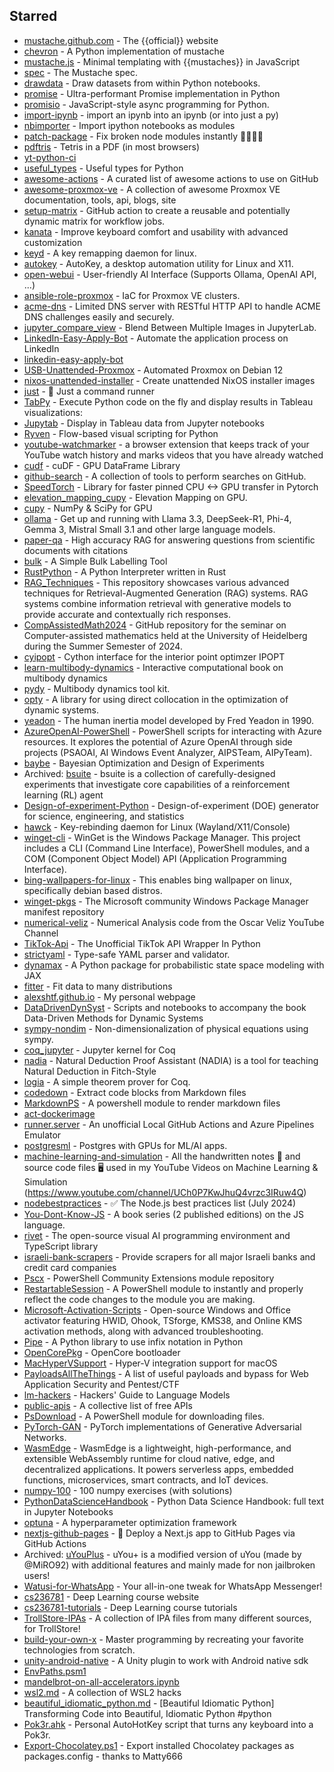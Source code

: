 ## Starred
- [mustache.github.com](https://github.com/mustache/mustache.github.com) - The {{official}} website  
- [chevron](https://github.com/noahmorrison/chevron) - A Python implementation of mustache  
- [mustache.js](https://github.com/janl/mustache.js) - Minimal templating with {{mustaches}} in JavaScript  
- [spec](https://github.com/mustache/spec) - The Mustache spec.  
- [drawdata](https://github.com/koaning/drawdata) - Draw datasets from within Python notebooks.  
- [promise](https://github.com/syrusakbary/promise) - Ultra-performant Promise implementation in Python  
- [promisio](https://github.com/miguelgrinberg/promisio) - JavaScript-style async programming for Python.  
- [import-ipynb](https://github.com/axil/import-ipynb) - import an ipynb into an ipynb (or into just a py)  
- [nbimporter](https://github.com/grst/nbimporter) - Import ipython notebooks as modules  
- [patch-package](https://github.com/ds300/patch-package) - Fix broken node modules instantly  🏃🏽‍♀️💨  
- [pdftris](https://github.com/ThomasRinsma/pdftris) - Tetris in a PDF (in most browsers)  
- [yt-python-ci](https://github.com/timvancann/yt-python-ci)  
- [useful_types](https://github.com/hauntsaninja/useful_types) - Useful types for Python  
- [awesome-actions](https://github.com/sdras/awesome-actions) - A curated list of awesome actions to use on GitHub  
- [awesome-proxmox-ve](https://github.com/Corsinvest/awesome-proxmox-ve) - A collection of awesome Proxmox VE documentation, tools, api, blogs, site  
- [setup-matrix](https://github.com/druzsan/setup-matrix) - GitHub action to create a reusable and potentially dynamic matrix for workflow jobs.  
- [kanata](https://github.com/jtroo/kanata) - Improve keyboard comfort and usability with advanced customization  
- [keyd](https://github.com/rvaiya/keyd) - A key remapping daemon for linux.  
- [autokey](https://github.com/autokey/autokey) - AutoKey, a desktop automation utility for Linux and X11.  
- [open-webui](https://github.com/open-webui/open-webui) - User-friendly AI Interface (Supports Ollama, OpenAI API, ...)  
- [ansible-role-proxmox](https://github.com/lae/ansible-role-proxmox) - IaC for Proxmox VE clusters.  
- [acme-dns](https://github.com/joohoi/acme-dns) - Limited DNS server with RESTful HTTP API to handle ACME DNS challenges easily and securely.  
- [jupyter_compare_view](https://github.com/Octoframes/jupyter_compare_view) - Blend Between Multiple Images in JupyterLab.  
- [LinkedIn-Easy-Apply-Bot](https://github.com/nicolomantini/LinkedIn-Easy-Apply-Bot) - Automate the application process on LinkedIn  
- [linkedin-easy-apply-bot](https://github.com/joaosilvalopes/linkedin-easy-apply-bot)  
- [USB-Unattended-Proxmox](https://github.com/YosefCohen877/USB-Unattended-Proxmox) - Automated Proxmox on Debian 12  
- [nixos-unattended-installer](https://github.com/chrillefkr/nixos-unattended-installer) - Create unattended NixOS installer images  
- [just](https://github.com/casey/just) - 🤖 Just a command runner  
- [TabPy](https://github.com/tableau/TabPy) - Execute Python code on the fly and display results in Tableau visualizations:  
- [Jupytab](https://github.com/CFMTech/Jupytab) - Display in Tableau data from Jupyter notebooks  
- [Ryven](https://github.com/leon-thomm/Ryven) - Flow-based visual scripting for Python  
- [youtube-watchmarker](https://github.com/sniklaus/youtube-watchmarker) - a browser extension that keeps track of your YouTube watch history and marks videos that you have already watched  
- [cudf](https://github.com/rapidsai/cudf) - cuDF - GPU DataFrame Library   
- [github-search](https://github.com/gwen001/github-search) - A collection of tools to perform searches on GitHub.  
- [SpeedTorch](https://github.com/Santosh-Gupta/SpeedTorch) - Library for faster pinned CPU <-> GPU transfer in Pytorch   
- [elevation_mapping_cupy](https://github.com/leggedrobotics/elevation_mapping_cupy) - Elevation Mapping on GPU.  
- [cupy](https://github.com/cupy/cupy) - NumPy & SciPy for GPU  
- [ollama](https://github.com/ollama/ollama) - Get up and running with Llama 3.3, DeepSeek-R1, Phi-4, Gemma 3, Mistral Small 3.1 and other large language models.  
- [paper-qa](https://github.com/Future-House/paper-qa) - High accuracy RAG for answering questions from scientific documents with citations  
- [bulk](https://github.com/koaning/bulk) - A Simple Bulk Labelling Tool  
- [RustPython](https://github.com/RustPython/RustPython) - A Python Interpreter written in Rust  
- [RAG_Techniques](https://github.com/NirDiamant/RAG_Techniques) - This repository showcases various advanced techniques for Retrieval-Augmented Generation (RAG) systems. RAG systems combine information retrieval with generative models to provide accurate and contextually rich responses.  
- [CompAssistedMath2024](https://github.com/matematiflo/CompAssistedMath2024) - GitHub repository for the seminar on Computer-assisted mathematics held at the University of Heidelberg during the Summer Semester of 2024.  
- [cyipopt](https://github.com/mechmotum/cyipopt) - Cython interface for the interior point optimzer IPOPT  
- [learn-multibody-dynamics](https://github.com/moorepants/learn-multibody-dynamics) - Interactive computational book on multibody dynamics  
- [pydy](https://github.com/pydy/pydy) - Multibody dynamics tool kit.  
- [opty](https://github.com/csu-hmc/opty) - A library for using direct collocation in the optimization of dynamic systems.  
- [yeadon](https://github.com/chrisdembia/yeadon) - The human inertia model developed by Fred Yeadon in 1990.  
- [AzureOpenAI-PowerShell](https://github.com/voytas75/AzureOpenAI-PowerShell) - PowerShell scripts for interacting with Azure resources. It explores the potential of Azure OpenAI through side projects (PSAOAI, AI Windows Event Analyzer, AIPSTeam, AIPyTeam).  
- [baybe](https://github.com/emdgroup/baybe) - Bayesian Optimization and Design of Experiments  
- Archived: [bsuite](https://github.com/google-deepmind/bsuite) - bsuite is a collection of carefully-designed experiments that investigate core capabilities of a reinforcement learning (RL) agent  
- [Design-of-experiment-Python](https://github.com/tirthajyoti/Design-of-experiment-Python) - Design-of-experiment (DOE) generator for science, engineering, and statistics  
- [hawck](https://github.com/snyball/hawck) - Key-rebinding daemon for Linux (Wayland/X11/Console)  
- [winget-cli](https://github.com/microsoft/winget-cli) - WinGet is the Windows Package Manager. This project includes a CLI (Command Line Interface), PowerShell modules, and a COM (Component Object Model) API (Application Programming Interface).  
- [bing-wallpapers-for-linux](https://github.com/whizzzkid/bing-wallpapers-for-linux) - This enables bing wallpaper on linux, specifically debian based distros.  
- [winget-pkgs](https://github.com/microsoft/winget-pkgs) - The Microsoft community Windows Package Manager manifest repository  
- [numerical-veliz](https://github.com/osveliz/numerical-veliz) - Numerical Analysis code from the Oscar Veliz YouTube Channel  
- [TikTok-Api](https://github.com/davidteather/TikTok-Api) - The Unofficial TikTok API Wrapper In Python  
- [strictyaml](https://github.com/crdoconnor/strictyaml) - Type-safe YAML parser and validator.  
- [dynamax](https://github.com/probml/dynamax) - A Python package for probabilistic state space modeling with JAX  
- [fitter](https://github.com/cokelaer/fitter) - Fit data to many distributions   
- [alexshtf.github.io](https://github.com/alexshtf/alexshtf.github.io) - My personal webpage  
- [DataDrivenDynSyst](https://github.com/jbramburger/DataDrivenDynSyst) - Scripts and notebooks to accompany the book Data-Driven Methods for Dynamic Systems  
- [sympy-nondim](https://github.com/cheind/sympy-nondim) - Non-dimensionalization of physical equations using sympy.  
- [coq_jupyter](https://github.com/EugeneLoy/coq_jupyter) - Jupyter kernel for Coq  
- [nadia](https://github.com/daviromero/nadia) - Natural Deduction Proof Assistant (NADIA) is a tool for teaching Natural Deduction in Fitch-Style  
- [logia](https://github.com/siladitya-basu/logia) - A simple theorem prover for Coq.  
- [codedown](https://github.com/earldouglas/codedown) - Extract code blocks from Markdown files  
- [MarkdownPS](https://github.com/Sarafian/MarkdownPS) - A powershell module to render markdown files  
- [act-dockerimage](https://github.com/JustinGrote/act-dockerimage)  
- [runner.server](https://github.com/ChristopherHX/runner.server) - An unofficial Local GitHub Actions and Azure Pipelines Emulator  
- [postgresml](https://github.com/postgresml/postgresml) - Postgres with GPUs for ML/AI apps.  
- [machine-learning-and-simulation](https://github.com/Ceyron/machine-learning-and-simulation) - All the handwritten notes 📝 and source code files 🖥️ used in my YouTube Videos on Machine Learning & Simulation (https://www.youtube.com/channel/UCh0P7KwJhuQ4vrzc3IRuw4Q)  
- [nodebestpractices](https://github.com/goldbergyoni/nodebestpractices) - :white_check_mark:  The Node.js best practices list (July 2024)  
- [You-Dont-Know-JS](https://github.com/getify/You-Dont-Know-JS) - A book series (2 published editions) on the JS language.  
- [rivet](https://github.com/Ironclad/rivet) - The open-source visual AI programming environment and TypeScript library  
- [israeli-bank-scrapers](https://github.com/eshaham/israeli-bank-scrapers) - Provide scrapers for all major Israeli banks and credit card companies  
- [Pscx](https://github.com/Pscx/Pscx) - PowerShell Community Extensions module repository  
- [RestartableSession](https://github.com/mdgrs-mei/RestartableSession) - A PowerShell module to instantly and properly reflect the code changes to the module you are making.   
- [Microsoft-Activation-Scripts](https://github.com/massgravel/Microsoft-Activation-Scripts) - Open-source Windows and Office activator featuring HWID, Ohook, TSforge, KMS38, and Online KMS activation methods, along with advanced troubleshooting.  
- [Pipe](https://github.com/JulienPalard/Pipe) - A Python library to use infix notation in Python  
- [OpenCorePkg](https://github.com/acidanthera/OpenCorePkg) - OpenCore bootloader  
- [MacHyperVSupport](https://github.com/acidanthera/MacHyperVSupport) - Hyper-V integration support for macOS  
- [PayloadsAllTheThings](https://github.com/swisskyrepo/PayloadsAllTheThings) - A list of useful payloads and bypass for Web Application Security and Pentest/CTF  
- [lm-hackers](https://github.com/fastai/lm-hackers) - Hackers' Guide to Language Models  
- [public-apis](https://github.com/public-apis/public-apis) - A collective list of free APIs  
- [PsDownload](https://github.com/DanGough/PsDownload) - A PowerShell module for downloading files.  
- [PyTorch-GAN](https://github.com/eriklindernoren/PyTorch-GAN) - PyTorch implementations of Generative Adversarial Networks.  
- [WasmEdge](https://github.com/WasmEdge/WasmEdge) - WasmEdge is a lightweight, high-performance, and extensible WebAssembly runtime for cloud native, edge, and decentralized applications. It powers serverless apps, embedded functions, microservices, smart contracts, and IoT devices.  
- [numpy-100](https://github.com/rougier/numpy-100) - 100 numpy exercises (with solutions)  
- [PythonDataScienceHandbook](https://github.com/jakevdp/PythonDataScienceHandbook) - Python Data Science Handbook: full text in Jupyter Notebooks  
- [optuna](https://github.com/optuna/optuna) - A hyperparameter optimization framework  
- [nextjs-github-pages](https://github.com/gregrickaby/nextjs-github-pages) - 🚀 Deploy a Next.js app to GitHub Pages via GitHub Actions  
- Archived: [uYouPlus](https://github.com/qnblackcat/uYouPlus) - uYou+ is a modified version of uYou (made by @MiRO92) with additional features and mainly made for non jailbroken users!  
- [Watusi-for-WhatsApp](https://github.com/FouadRaheb/Watusi-for-WhatsApp) - Your all-in-one tweak for WhatsApp Messenger!  
- [cs236781](https://github.com/vistalab-technion/cs236781) - Deep Learning course website  
- [cs236781-tutorials](https://github.com/vistalab-technion/cs236781-tutorials) - Deep Learning course tutorials  
- [TrollStore-IPAs](https://github.com/swaggyP36000/TrollStore-IPAs) - A collection of IPA files from many different sources, for TrollStore!  
- [build-your-own-x](https://github.com/codecrafters-io/build-your-own-x) - Master programming by recreating your favorite technologies from scratch.  
- [unity-android-native](https://github.com/Suvitruf/unity-android-native) - A Unity plugin to work with Android native sdk  
- [EnvPaths.psm1](https://gist.github.com/jaw/4d1d858b87a5c208fbe42fd4d4aa97a4)  
- [mandelbrot-on-all-accelerators.ipynb](https://gist.github.com/jpivarski/da343abd8024834ee8c5aaba691aafc7)  
- [wsl2.md](https://gist.github.com/hucsmn/da1dbc2eb5903cb3143c35313623e7b0) - A collection of WSL2 hacks  
- [beautiful_idiomatic_python.md](https://gist.github.com/0x4D31/f0b633548d8e0cfb66ee3bea6a0deff9) - [Beautiful Idiomatic Python] Transforming Code into Beautiful, Idiomatic Python #python  
- [Pok3r.ahk](https://gist.github.com/JarvisPrestidge/189ffb4da71397f221c1) - Personal AutoHotKey script that turns any keyboard into a Pok3r.  
- [Export-Chocolatey.ps1](https://gist.github.com/alimbada/449ddf65b4ef9752eff3) - Export installed Chocolatey packages as packages.config - thanks to Matty666  
